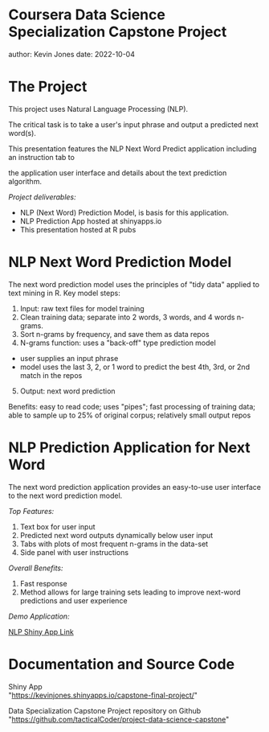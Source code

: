 Coursera Data Science Specialization Capstone Project
========================================================
author: Kevin Jones
date: 2022-10-04


The Project
========================================================

This project uses Natural Language Processing (NLP).  

The critical task is to take a user's input phrase and output a predicted next word(s).  

This presentation features the NLP Next Word Predict application including an instruction tab to 

the application user interface and details about the text prediction algorithm.

*Project deliverables:*  

- NLP (Next Word) Prediction Model, is basis for this application.
- NLP Prediction App hosted at shinyapps.io
- This presentation hosted at R pubs

NLP Next Word Prediction Model
========================================================

The next word prediction model uses the principles of "tidy data" applied to text mining in R. Key model steps: 

1. Input: raw text files for model training
2. Clean training data; separate into 2 words, 3 words, and 4 words n-grams.
3. Sort n-grams by frequency, and save them as data repos
4. N-grams function: uses a "back-off" type prediction model
  - user supplies an input phrase
  - model uses the last 3, 2, or 1 word to predict the best 4th, 3rd, or 2nd match in the repos
5. Output: next word prediction

Benefits: easy to read code; uses "pipes"; fast processing of training data; able to sample up to 25% of original corpus; relatively small output repos


NLP Prediction Application for Next Word
========================================================

The next word prediction application provides an easy-to-use user interface to the next word prediction model.  

*Top Features:*  

1. Text box for user input  
2. Predicted next word outputs dynamically below user input  
3. Tabs with plots of most frequent n-grams in the data-set
4. Side panel with user instructions  

*Overall Benefits:*  

1. Fast response  
2. Method allows for large training sets leading to improve next-word predictions and user experience 


*Demo Application:* 

[NLP Shiny App Link](https://kevinjones.shinyapps.io/capstone-final-project/)  

Documentation and Source Code
========================================================

Shiny App    
"https://kevinjones.shinyapps.io/capstone-final-project/"

Data Specialization Capstone Project repository on Github    
"https://github.com/tacticalCoder/project-data-science-capstone"
